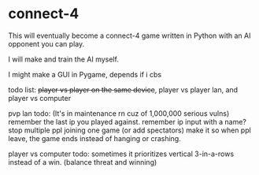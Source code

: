 # connect-4

This will eventually become a connect-4 game written in Python with an AI opponent you can play.

I will make and train the AI myself.

I might make a GUI in Pygame, depends if i cbs

todo list:
~~player vs player on the same device~~, player vs player lan, and player vs computer

pvp lan todo:
    (It's in maintenance rn cuz of 1,000,000 serious vulns)
    remember the last ip you played against. remember ip input with a name?
    stop multiple ppl joining one game (or add spectators)
    make it so when ppl leave, the game ends instead of hanging or crashing.

player vs computer todo:
    sometimes it prioritizes vertical 3-in-a-rows instead of a win. (balance threat and winning)